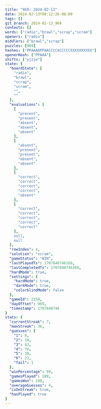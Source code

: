 ```yaml
---
title: "969: 2024-02-13"
date: 2024-02-13T08:12:26-08:00
tags: []
git_branch: 2024-02-13_969
contests: []
words: ["radio","brawl","scrap","scram"]
openers: ["radio"]
middlers: ["brawl","scrap"]
puzzles: [969]
hashes: ["PPAAAAPPAACCCCACCCCCXXXXXXXXXX"]
openerHash: ["PPAAA"]
shifts: ["yjzjw"]
state: {
  "boardState": [
    "radio",
    "brawl",
    "scrap",
    "scram",
    "",
    ""
  ],
  "evaluations": [
    [
      "present",
      "present",
      "absent",
      "absent",
      "absent"
    ],
    [
      "absent",
      "present",
      "present",
      "absent",
      "absent"
    ],
    [
      "correct",
      "correct",
      "correct",
      "correct",
      "absent"
    ],
    [
      "correct",
      "correct",
      "correct",
      "correct",
      "correct"
    ],
    null,
    null
  ],
  "rowIndex": 4,
  "solution": "scram",
  "gameStatus": "WIN",
  "lastPlayedTs": 1707840746169,
  "lastCompletedTs": 1707840746169,
  "hardMode": true,
  "settings": {
    "hardMode": true,
    "darkMode": true,
    "colorblindMode": false
  },
  "gameId": 2250,
  "dayOffset": 969,
  "timestamp": 1707840746
}
stats: {
  "currentStreak": 7,
  "maxStreak": 36,
  "guesses": {
    "1": 0,
    "2": 10,
    "3": 42,
    "4": 76,
    "5": 38,
    "6": 22,
    "fail": 1
  },
  "winPercentage": 99,
  "gamesPlayed": 189,
  "gamesWon": 188,
  "averageGuesses": 4,
  "isOnStreak": true,
  "hasPlayed": true
}
---
```

<!-- more -->
